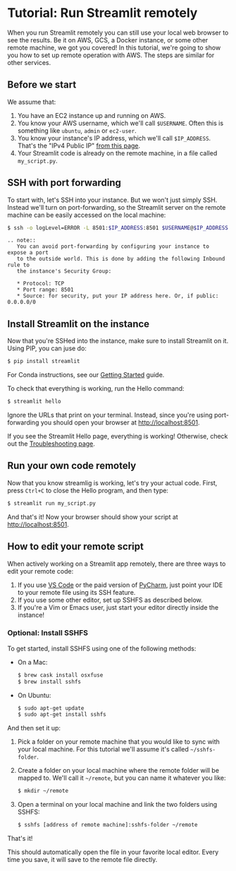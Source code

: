 # Tutorial: Run Streamlit remotely

When you run Streamlit remotely you can still use your local web browser to
see the results. Be it on AWS, GCS, a Docker instance, or some other remote
machine, we got you covered! In this tutorial, we're going to show you how to
set up remote operation with AWS. The steps are similar for other services.

## Before we start

We assume that:

1. You have an EC2 instance up and running on AWS.
2. You know your AWS username, which we'll call `$USERNAME`. Often this is
   something like `ubuntu`, `admin` or `ec2-user`.
3. You know your instance's IP address, which we'll call `$IP_ADDRESS`. That's
   the "IPv4 Public IP" [from this page](https://console.aws.amazon.com/ec2/v2/home#Instances:sort=instanceId).
4. Your Streamlit code is already on the remote machine, in a file called
   `my_script.py`.

## SSH with port forwarding

To start with, let's SSH into your instance. But we won't just simply SSH.
Instead we'll turn on port-forwarding, so the Streamlit server on the remote
machine can be easily accessed on the local machine:

```bash
$ ssh -o logLevel=ERROR -L 8501:$IP_ADDRESS:8501 $USERNAME@$IP_ADDRESS
```

```eval_rst
.. note::
   You can avoid port-forwarding by configuring your instance to expose a port
   to the outside world. This is done by adding the following Inbound rule to
   the instance's Security Group:

   * Protocol: TCP
   * Port range: 8501
   * Source: for security, put your IP address here. Or, if public: 0.0.0.0/0
```

## Install Streamlit on the instance

Now that you're SSHed into the instance, make sure to
install Streamlit on it. Using PIP, you can juse do:

```bash
$ pip install streamlit
```

For Conda instructions, see our [Getting Started](/getting_started#conda)
guide.

To check that everything is working, run the Hello command:

```bash
$ streamlit hello
```

Ignore the URLs that print on your terminal. Instead, since you're using
port-forwarding you should open your browser at <http://localhost:8501>.

If you see the Streamlit Hello page, everything is working! Otherwise, check
out the [Troubleshooting page](/troubleshooting).

## Run your own code remotely

Now that you know streamlig is working, let's try your actual code. First,
press `Ctrl+C` to close the Hello program, and then type:

```bash
$ streamlit run my_script.py
```

And that's it! Now your browser should show your script at
<http://localhost:8501>.

## How to edit your remote script

When actively working on a Streamlit app remotely, there are three ways to
edit your remote code:

1. If you use [VS Code](https://code.visualstudio.com/docs/remote/ssh) or the
   paid version of
   [PyCharm](https://www.jetbrains.com/help/pycharm/creating-a-remote-server-configuration.html),
   just point your IDE to your remote file using its SSH feature.
2. If you use some other editor, set up SSHFS as described below.
3. If you're a Vim or Emacs user, just start your editor directly inside the
   instance!

### Optional: Install SSHFS

To get started, install SSHFS using one of the following methods:

- On a Mac:

  ```bash
  $ brew cask install osxfuse
  $ brew install sshfs
  ```

- On Ubuntu:
  ```bash
  $ sudo apt-get update
  $ sudo apt-get install sshfs
  ```

And then set it up:

1. Pick a folder on your remote machine that you would like to sync with your
   local machine. For this tutorial we'll assume it's called `~/sshfs-folder`.

2. Create a folder on your local machine where the remote folder will be mapped
   to. We'll call it `~/remote`, but you can name it whatever you like:

   ```bash
   $ mkdir ~/remote
   ```

3. Open a terminal on your local machine and link the two folders using SSHFS:

   ```bash
   $ sshfs [address of remote machine]:sshfs-folder ~/remote
   ```

That's it!

This should automatically open the file in your favorite local editor. Every
time you save, it will save to the remote file directly.
